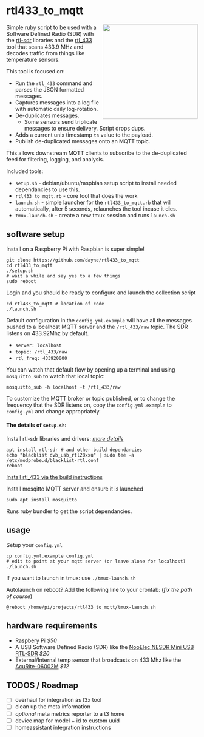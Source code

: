 # rtl433_to_mqtt

<img align="right" width="250" src="../master/docs/temp2rtl_433.JPG">

Simple ruby script to be used with a Software Defined Radio (SDR) with the [rtl-sdr](https://www.rtl-sdr.com/) libraries and the [rtl_433](https://github.com/merbanan/rtl_433) tool that scans 433.9 MHz and decodes traffic from things like temperature sensors.

This tool is focused on:
* Run the `rtl_433` command and parses the JSON formatted messages.
* Captures messages into a log file with automatic daily log-rotation.
* De-duplicates messages.
  * Some sensors send triplicate messages to ensure delivery. Script drops dups.
* Adds a current unix timestamp `ts` value to the payload.
* Publish de-duplicated messages onto an MQTT topic.

This allows downstream MQTT clients to subscribe to the de-duplicated feed for
filtering, logging, and analysis.

Included tools:
* `setup.sh` - debian/ubuntu/raspbian setup script to install needed
  dependancies to use this.
* `rtl433_to_mqtt.rb` - core tool that does the work
* `launch.sh` - simple launcher for the `rtl433_to_mqtt.rb` that will
  automatically, after 5 seconds, relaunches the tool incase it dies.
* `tmux-launch.sh` - create a new tmux session and runs `launch.sh`

## software setup

Install on a Raspberry Pi with Raspbian is super simple!

```
git clone https://github.com/dayne/rtl433_to_mqtt
cd rtl433_to_mqtt
./setup.sh
# wait a while and say yes to a few things
sudo reboot
```

Login and you should be ready to configure and launch the collection script
```
cd rtl433_to_mqtt # location of code
./launch.sh
```

Default configuration in the `config.yml.example` will have all the messages 
pushed to a localhost MQTT server and the `/rtl_433/raw` topic. The SDR listens on 433.92Mhz by default.
* `server: localhost`
* `topic: /rtl_433/raw`
* `rtl_freq: 433920000`

You can watch that default flow by opening up a terminal and using `mosquitto_sub`
to watch that local topic: 
```
mosquitto_sub -h localhost -t /rtl_433/raw
```

To customize the MQTT broker or topic published, or to change the frequency 
that the SDR listens on, copy the `config.yml.example` to `config.yml` and 
change appropriately.

#### The details of `setup.sh`:

Install rtl-sdr libraries and drivers: _[more details](https://ranous.files.wordpress.com/2016/03/rtl-sdr4linux_quickstartv10-16.pdf)_

```
apt install rtl-sdr # and other build dependancies
echo "blacklist dvb_usb_rtl28xxu" | sudo tee -a /etc/modprobe.d/blacklist-rtl.conf
reboot
```

[Install rtl_433 via the build instructions](https://github.com/merbanan/rtl_433/blob/master/BUILDING.md)

Install mosqitto MQTT server and ensure it is launched
```
sudo apt install mosquitto
```

Runs ruby bundler to get the script dependancies.

## usage

Setup your `config.yml`

```
cp config.yml.example config.yml
# edit to point at your mqtt server (or leave alone for localhost)
./launch.sh
```

If you want to launch in tmux: use `./tmux-launch.sh`

Autolaunch on reboot?  Add the following line to your crontab: (_fix the path of course_)
```
@reboot /home/pi/projects/rtl433_to_mqtt/tmux-launch.sh
```

## hardware requirements

* Raspbery Pi  _$50_
* A USB Software Defined Radio (SDR) like the [NooElec NESDR Mini USB RTL-SDR](https://www.amazon.com/NooElec-NESDR-Mini-Compatible-Packages/dp/B009U7WZCA) _$20_
* External/Internal temp sensor that broadcasts on 433 Mhz like the [AcuRite-06002M](https://www.amazon.com/AcuRite-06002M-Wireless-Temperature-Humidity/dp/B00T0K8NXC/) _$12_

## TODOS / Roadmap

- [ ] overhaul for integration as t3x tool
- [ ] clean up the meta information
- [ ] *optional* meta metrics reporter to a t3 home
- [ ] device map for model + id to custom uuid
- [ ] homeassistant integration instructions
